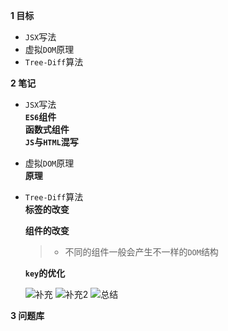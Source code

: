 
**1 目标**
* `JSX`写法
* 虚拟`DOM`原理
* `Tree-Diff`算法

**2 笔记**
* `JSX`写法  
    **`ES6`组件**  
    **函数式组件**  
    **`JS`与`HTML`混写**  

* 虚拟`DOM`原理  
    **原理**

* `Tree-Diff`算法  
    **标签的改变**  

    **组件的改变**  
    > * 不同的组件一般会产生不一样的`DOM`结构  

    **`key`的优化**  

    ![补充]()
    ![补充2]()
    ![总结]()

**3 问题库**